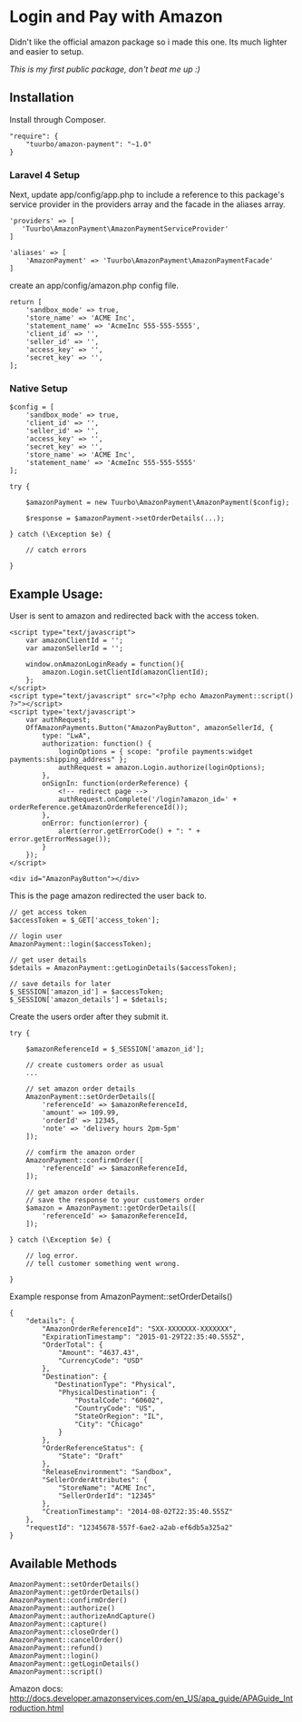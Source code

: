 # Login and Pay with Amazon

Didn't like the official amazon package so i made this one. Its much lighter and easier to setup.

*This is my first public package, don't beat me up :)*

## Installation
Install through Composer.
```
"require": {
    "tuurbo/amazon-payment": "~1.0"
}
```

### Laravel 4 Setup
Next, update app/config/app.php to include a reference to this package's service provider in the providers array and the facade in the aliases array.

```
'providers' => [
   'Tuurbo\AmazonPayment\AmazonPaymentServiceProvider'
]
```

```
'aliases' => [
    'AmazonPayment' => 'Tuurbo\AmazonPayment\AmazonPaymentFacade'
]
```

create an app/config/amazon.php config file.
```
return [
    'sandbox_mode' => true,
    'store_name' => 'ACME Inc',
    'statement_name' => 'AcmeInc 555-555-5555',
    'client_id' => '',
    'seller_id' => '',
    'access_key' => '',
    'secret_key' => '',
];
```

### Native Setup
```
$config = [
    'sandbox_mode' => true,
    'client_id' => '',
    'seller_id' => '',
    'access_key' => '',
    'secret_key' => '',
    'store_name' => 'ACME Inc',
    'statement_name' => 'AcmeInc 555-555-5555'
];

try {

    $amazonPayment = new Tuurbo\AmazonPayment\AmazonPayment($config);

    $response = $amazonPayment->setOrderDetails(...);

} catch (\Exception $e) {

    // catch errors

}
```


## Example Usage:
User is sent to amazon and redirected back with the access token.
```
<script type="text/javascript">
    var amazonClientId = '';
    var amazonSellerId = '';

    window.onAmazonLoginReady = function(){
        amazon.Login.setClientId(amazonClientId);
    };
</script>
<script type="text/javascript" src="<?php echo AmazonPayment::script() ?>"></script>
<script type='text/javascript'>
    var authRequest;
    OffAmazonPayments.Button("AmazonPayButton", amazonSellerId, {
        type: "LwA",
        authorization: function() {
            loginOptions = { scope: "profile payments:widget payments:shipping_address" };
            authRequest = amazon.Login.authorize(loginOptions);
        },
        onSignIn: function(orderReference) {
            <!-- redirect page -->
            authRequest.onComplete('/login?amazon_id=' + orderReference.getAmazonOrderReferenceId());
        },
        onError: function(error) {
            alert(error.getErrorCode() + ": " + error.getErrorMessage());
        }
    });
</script>

<div id="AmazonPayButton"></div>
```

This is the page amazon redirected the user back to.
```
// get access token
$accessToken = $_GET['access_token'];

// login user
AmazonPayment::login($accessToken);

// get user details
$details = AmazonPayment::getLoginDetails($accessToken);

// save details for later
$_SESSION['amazon_id'] = $accessToken;
$_SESSION['amazon_details'] = $details;
```

Create the users order after they submit it.
```
try {

	$amazonReferenceId = $_SESSION['amazon_id'];

	// create customers order as usual
	...

	// set amazon order details
	AmazonPayment::setOrderDetails([
	    'referenceId' => $amazonReferenceId,
	    'amount' => 109.99,
	    'orderId' => 12345,
	    'note' => 'delivery hours 2pm-5pm'
	]);

	// comfirm the amazon order
	AmazonPayment::confirmOrder([
	    'referenceId' => $amazonReferenceId,
	]);

	// get amazon order details.
	// save the response to your customers order
	$amazon = AmazonPayment::getOrderDetails([
	    'referenceId' => $amazonReferenceId,
	]);

} catch (\Exception $e) {

	// log error.
	// tell customer something went wrong.

}
```

Example response from AmazonPayment::setOrderDetails()
```
{
    "details": {
        "AmazonOrderReferenceId": "SXX-XXXXXXX-XXXXXXX",
        "ExpirationTimestamp": "2015-01-29T22:35:40.555Z",
        "OrderTotal": {
            "Amount": "4637.43",
            "CurrencyCode": "USD"
        },
        "Destination": {
           "DestinationType": "Physical",
            "PhysicalDestination": {
                "PostalCode": "60602",
                "CountryCode": "US",
                "StateOrRegion": "IL",
                "City": "Chicago"
            }
        },
        "OrderReferenceStatus": {
            "State": "Draft"
        },
        "ReleaseEnvironment": "Sandbox",
        "SellerOrderAttributes": {
            "StoreName": "ACME Inc",
            "SellerOrderId": "12345"
        },
        "CreationTimestamp": "2014-08-02T22:35:40.555Z"
    },
    "requestId": "12345678-557f-6ae2-a2ab-ef6db5a325a2"
}
```

## Available Methods

```
AmazonPayment::setOrderDetails()
AmazonPayment::getOrderDetails()
AmazonPayment::confirmOrder()
AmazonPayment::authorize()
AmazonPayment::authorizeAndCapture()
AmazonPayment::capture()
AmazonPayment::closeOrder()
AmazonPayment::cancelOrder()
AmazonPayment::refund()
AmazonPayment::login()
AmazonPayment::getLoginDetails()
AmazonPayment::script()
```

Amazon docs: http://docs.developer.amazonservices.com/en_US/apa_guide/APAGuide_Introduction.html
